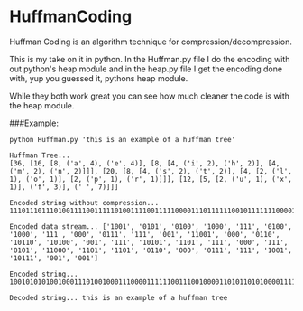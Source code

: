 HuffmanCoding
=============

Huffman Coding is an algorithm technique for compression/decompression.

This is my take on it in python.  In the Huffman.py file I do the encoding with out
python's heap module and in the heap.py file I get the encoding done with, yup you
guessed it, pythons heap module.

While they both work great you can see how much cleaner the code is with the heap module.

###Example:

    python Huffman.py 'this is an example of a huffman tree'

    Huffman Tree...
    [36, [16, [8, ('a', 4), ('e', 4)], [8, [4, ('i', 2), ('h', 2)], [4, ('m', 2), ('n', 2)]]], [20, [8, [4, ('s', 2), ('t', 2)], [4, [2, ('l', 1), ('o', 1)], [2, ('p', 1), ('r', 1)]]], [12, [5, [2, ('u', 1), ('x', 1)], ('f', 3)], (' ', 7)]]]

    Encoded string without compression...
    11101110111010011110011111010011110011111000011101111110010111111100001110110111111011110010111101111110011111000011110111101011100111100111101101110000111011111110111100111001011100101

    Encoded data stream... ['1001', '0101', '0100', '1000', '111', '0100', '1000', '111', '000', '0111', '111', '001', '11001', '000', '0110', '10110', '10100', '001', '111', '10101', '1101', '111', '000', '111', '0101', '11000', '1101', '1101', '0110', '000', '0111', '111', '1001', '10111', '001', '001']

    Encoded string...
    100101010100100011101001000111000011111100111001000011010110101000011111010111011110001110101110001101110101100000111111100110111001001

    Decoded string... this is an example of a huffman tree
